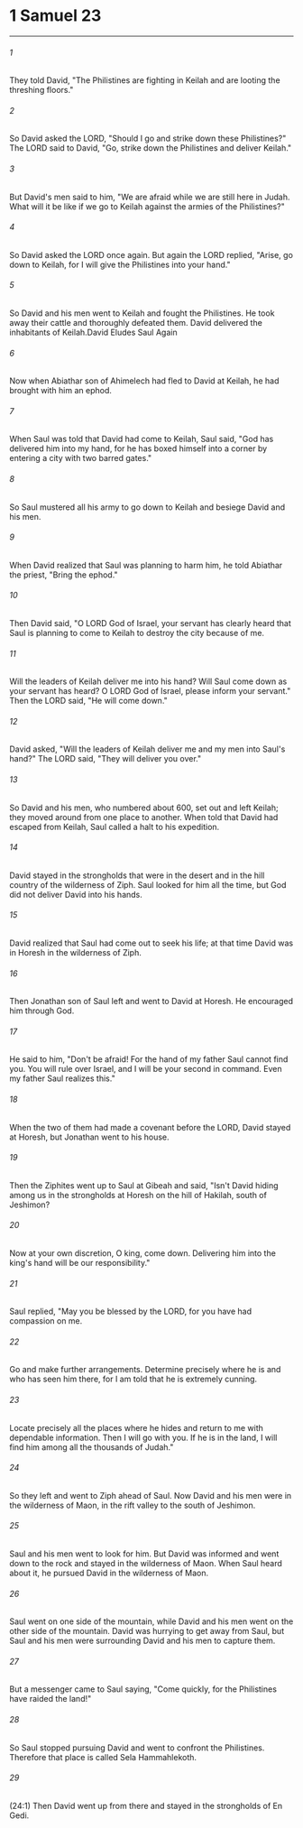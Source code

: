 # 1 Samuel 23
***



###### 1 
They told David, "The Philistines are fighting in Keilah and are looting the threshing floors." 

###### 2 
So David asked the LORD, "Should I go and strike down these Philistines?" The LORD said to David, "Go, strike down the Philistines and deliver Keilah." 

###### 3 
But David's men said to him, "We are afraid while we are still here in Judah. What will it be like if we go to Keilah against the armies of the Philistines?" 

###### 4 
So David asked the LORD once again. But again the LORD replied, "Arise, go down to Keilah, for I will give the Philistines into your hand." 

###### 5 
So David and his men went to Keilah and fought the Philistines. He took away their cattle and thoroughly defeated them. David delivered the inhabitants of Keilah.David Eludes Saul Again 

###### 6 
Now when Abiathar son of Ahimelech had fled to David at Keilah, he had brought with him an ephod. 

###### 7 
When Saul was told that David had come to Keilah, Saul said, "God has delivered him into my hand, for he has boxed himself into a corner by entering a city with two barred gates." 

###### 8 
So Saul mustered all his army to go down to Keilah and besiege David and his men. 

###### 9 
When David realized that Saul was planning to harm him, he told Abiathar the priest, "Bring the ephod." 

###### 10 
Then David said, "O LORD God of Israel, your servant has clearly heard that Saul is planning to come to Keilah to destroy the city because of me. 

###### 11 
Will the leaders of Keilah deliver me into his hand? Will Saul come down as your servant has heard? O LORD God of Israel, please inform your servant." Then the LORD said, "He will come down." 

###### 12 
David asked, "Will the leaders of Keilah deliver me and my men into Saul's hand?" The LORD said, "They will deliver you over." 

###### 13 
So David and his men, who numbered about 600, set out and left Keilah; they moved around from one place to another. When told that David had escaped from Keilah, Saul called a halt to his expedition. 

###### 14 
David stayed in the strongholds that were in the desert and in the hill country of the wilderness of Ziph. Saul looked for him all the time, but God did not deliver David into his hands. 

###### 15 
David realized that Saul had come out to seek his life; at that time David was in Horesh in the wilderness of Ziph. 

###### 16 
Then Jonathan son of Saul left and went to David at Horesh. He encouraged him through God. 

###### 17 
He said to him, "Don't be afraid! For the hand of my father Saul cannot find you. You will rule over Israel, and I will be your second in command. Even my father Saul realizes this." 

###### 18 
When the two of them had made a covenant before the LORD, David stayed at Horesh, but Jonathan went to his house. 

###### 19 
Then the Ziphites went up to Saul at Gibeah and said, "Isn't David hiding among us in the strongholds at Horesh on the hill of Hakilah, south of Jeshimon? 

###### 20 
Now at your own discretion, O king, come down. Delivering him into the king's hand will be our responsibility." 

###### 21 
Saul replied, "May you be blessed by the LORD, for you have had compassion on me. 

###### 22 
Go and make further arrangements. Determine precisely where he is and who has seen him there, for I am told that he is extremely cunning. 

###### 23 
Locate precisely all the places where he hides and return to me with dependable information. Then I will go with you. If he is in the land, I will find him among all the thousands of Judah." 

###### 24 
So they left and went to Ziph ahead of Saul. Now David and his men were in the wilderness of Maon, in the rift valley to the south of Jeshimon. 

###### 25 
Saul and his men went to look for him. But David was informed and went down to the rock and stayed in the wilderness of Maon. When Saul heard about it, he pursued David in the wilderness of Maon. 

###### 26 
Saul went on one side of the mountain, while David and his men went on the other side of the mountain. David was hurrying to get away from Saul, but Saul and his men were surrounding David and his men to capture them. 

###### 27 
But a messenger came to Saul saying, "Come quickly, for the Philistines have raided the land!" 

###### 28 
So Saul stopped pursuing David and went to confront the Philistines. Therefore that place is called Sela Hammahlekoth. 

###### 29 
(24:1) Then David went up from there and stayed in the strongholds of En Gedi.

